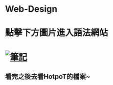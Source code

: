 # Web-Design
# 點擊下方圖片進入語法網站
# [![筆記](https://marketing.yis.tw/wp-content/uploads/2019/05/%E7%B6%B2%E9%A0%81%E8%A8%AD%E8%A8%88-4.png)](https://youtu.be/072tU1tamd0 "WEB DESIGN")
## 看完之後去看HotpoT的檔案~
